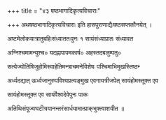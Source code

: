+++
title = "४३ षष्ठभागादिकृत्यविचाराः"

+++
अथषष्ठभागादिकृत्यविचाराः इति हासपुराणाद्यैःषष्ठसप्तकौनयेत् ।

अष्टमेलोकयात्रातुबहिःसंध्याततःपुनः १ सायंसंध्याप्रातः संध्यावत

अग्निश्चमामन्युश्च० यदह्नापापमकार्ष० अहस्तदबलुम्पतु०

सत्येज्योतिषिजुहोमिस्वाहेतिमन्त्राचमनेविशेषः पश्चिमाभिमुखस्तिष्ठन्‍

अर्ध्यदद्यात् ऊर्ध्वजानुरुपविश्यप्रत्यङ्‌मुख एवगायत्रीजपेत् सायंहोमस्तूक्त एव

सायंहोमस्तूक्त एव सायंवैश्वदेवेपुनः पाकः

अतिथिसंपूज्यघटीत्रयानन्तरंसार्धयामात्प्राक्‌भुक्त्वाशयीत ॥
